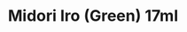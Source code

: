 ---
layout: product
title: "Midori Iro (Green) 17ml"
price: "320" 
desc: "Akrilna boja 17mL"
img_path: "/assets/img/AK2264.webp"
brand: "AK "
available: true
special_offer: false
new: false
soon: false
cat: "020000"
subcat: "020200"
subsubcat: "020203"
sifra: "AK2264"
popular: false
spec: false
---